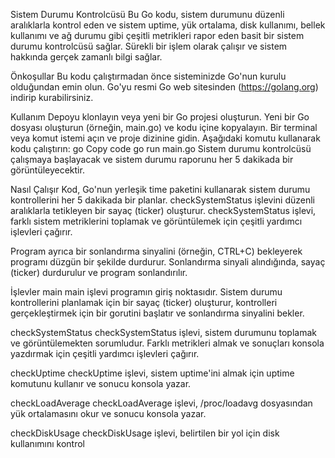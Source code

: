 Sistem Durumu Kontrolcüsü
Bu Go kodu, sistem durumunu düzenli aralıklarla kontrol eden ve sistem uptime, yük ortalama, disk kullanımı, bellek kullanımı ve ağ durumu gibi çeşitli metrikleri rapor eden basit bir sistem durumu kontrolcüsü sağlar. Sürekli bir işlem olarak çalışır ve sistem hakkında gerçek zamanlı bilgi sağlar.

Önkoşullar
Bu kodu çalıştırmadan önce sisteminizde Go'nun kurulu olduğundan emin olun. Go'yu resmi Go web sitesinden (https://golang.org) indirip kurabilirsiniz.

Kullanım
Depoyu klonlayın veya yeni bir Go projesi oluşturun.
Yeni bir Go dosyası oluşturun (örneğin, main.go) ve kodu içine kopyalayın.
Bir terminal veya komut istemi açın ve proje dizinine gidin.
Aşağıdaki komutu kullanarak kodu çalıştırın:
go
Copy code
go run main.go
Sistem durumu kontrolcüsü çalışmaya başlayacak ve sistem durumu raporunu her 5 dakikada bir görüntüleyecektir.

Nasıl Çalışır
Kod, Go'nun yerleşik time paketini kullanarak sistem durumu kontrollerini her 5 dakikada bir planlar. checkSystemStatus işlevini düzenli aralıklarla tetikleyen bir sayaç (ticker) oluşturur. checkSystemStatus işlevi, farklı sistem metriklerini toplamak ve görüntülemek için çeşitli yardımcı işlevleri çağırır.

Program ayrıca bir sonlandırma sinyalini (örneğin, CTRL+C) bekleyerek programı düzgün bir şekilde durdurur. Sonlandırma sinyali alındığında, sayaç (ticker) durdurulur ve program sonlandırılır.

İşlevler
main
main işlevi programın giriş noktasıdır. Sistem durumu kontrollerini planlamak için bir sayaç (ticker) oluşturur, kontrolleri gerçekleştirmek için bir gorutini başlatır ve sonlandırma sinyalini bekler.

checkSystemStatus
checkSystemStatus işlevi, sistem durumunu toplamak ve görüntülemekten sorumludur. Farklı metrikleri almak ve sonuçları konsola yazdırmak için çeşitli yardımcı işlevleri çağırır.

checkUptime
checkUptime işlevi, sistem uptime'ini almak için uptime komutunu kullanır ve sonucu konsola yazar.

checkLoadAverage
checkLoadAverage işlevi, /proc/loadavg dosyasından yük ortalamasını okur ve sonucu konsola yazar.

checkDiskUsage
checkDiskUsage işlevi, belirtilen bir yol için disk kullanımını kontrol
